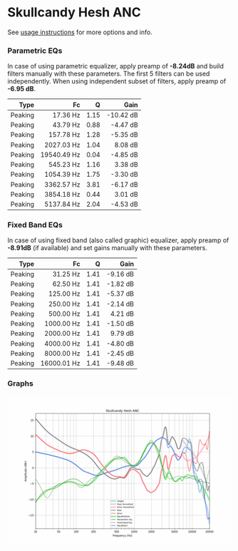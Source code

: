 # Skullcandy Hesh ANC
See [usage instructions](https://github.com/jaakkopasanen/AutoEq#usage) for more options and info.

### Parametric EQs
In case of using parametric equalizer, apply preamp of **-8.24dB** and build filters manually
with these parameters. The first 5 filters can be used independently.
When using independent subset of filters, apply preamp of **-6.95 dB**.

| Type    | Fc          |    Q | Gain      |
|--------:|------------:|-----:|----------:|
| Peaking | 17.36 Hz    | 1.15 | -10.42 dB |
| Peaking | 43.79 Hz    | 0.88 | -4.47 dB  |
| Peaking | 157.78 Hz   | 1.28 | -5.35 dB  |
| Peaking | 2027.03 Hz  | 1.04 | 8.08 dB   |
| Peaking | 19540.49 Hz | 0.04 | -4.85 dB  |
| Peaking | 545.23 Hz   | 1.16 | 3.38 dB   |
| Peaking | 1054.39 Hz  | 1.75 | -3.30 dB  |
| Peaking | 3362.57 Hz  | 3.81 | -6.17 dB  |
| Peaking | 3854.18 Hz  | 0.44 | 3.01 dB   |
| Peaking | 5137.84 Hz  | 2.04 | -4.53 dB  |

### Fixed Band EQs
In case of using fixed band (also called graphic) equalizer, apply preamp of **-8.91dB**
(if available) and set gains manually with these parameters.

| Type    | Fc          |    Q | Gain     |
|--------:|------------:|-----:|---------:|
| Peaking | 31.25 Hz    | 1.41 | -9.16 dB |
| Peaking | 62.50 Hz    | 1.41 | -1.82 dB |
| Peaking | 125.00 Hz   | 1.41 | -5.37 dB |
| Peaking | 250.00 Hz   | 1.41 | -2.14 dB |
| Peaking | 500.00 Hz   | 1.41 | 4.21 dB  |
| Peaking | 1000.00 Hz  | 1.41 | -1.50 dB |
| Peaking | 2000.00 Hz  | 1.41 | 9.79 dB  |
| Peaking | 4000.00 Hz  | 1.41 | -4.80 dB |
| Peaking | 8000.00 Hz  | 1.41 | -2.45 dB |
| Peaking | 16000.01 Hz | 1.41 | -9.48 dB |

### Graphs
![](./Skullcandy%20Hesh%20ANC.png)
